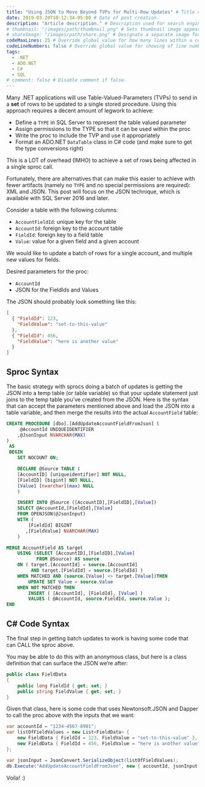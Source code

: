```yaml
---
title: "Using JSON to Move Beyond TVPs for Multi-Row Updates" # Title of the blog post.
date: 2019-03-20T10:12:34-05:00 # Date of post creation.
description: "Article description." # Description used for search engine.
# thumbnail: "/images/path/thumbnail.png" # Sets thumbnail image appearing inside card on homepage.
# shareImage: "/images/path/share.png" # Designate a separate image for social media sharing.
codeMaxLines: 25 # Override global value for how many lines within a code block before auto-collapsing.
codeLineNumbers: false # Override global value for showing of line numbers within code block.
tags:
  - .NET 
  - ADO.NET
  - C#
  - SQL
# comment: false # Disable comment if false.
---
```


Many .NET applications will use Table-Valued-Parameters (TVPs) to send in a **set** of rows to be updated to a single stored procedure. Using this approach requires a decent amount of legwork to achieve:

* Define a `TYPE` in SQL Server to represent the table valued parameter
* Assign permissions to the TYPE so that it can be used within the proc
* Write the proc to include the TVP and use it appropriately
* Format an ADO.NET `DataTable` class in C# code (and make sure to get the type conversions right)

This is a LOT of overhead (IMHO) to achieve a set of rows being affected in a single sproc call.

Fortunately, there are alternatives that can make this easier to achieve with fewer artifacts (namely no `TYPE` and no special permissions are required): XML and JSON. This post will focus on the JSON technique, which is available with SQL Server 2016 and later.

Consider a table with the following columns:

* `AccountFieldId`: unique key for the table
* `AccountId`: foreign key to the account table
* `FieldId`: foreign key to a field table
* `Value`: value for a given field and a given account

We would like to update a batch of rows for a single account, and multiple new values for fields.

Desired parameters for the proc:

* `AccountId`
* JSON for the FieldIds and Values

The JSON should probably look something like this:
```json
[
  { "FieldId": 123,
    "FieldValue": "set-to-this-value"
  },
  { "FieldId": 456,
    "FieldValue": "here is another value"
  }
]
```
## Sproc Syntax
The basic strategy with sprocs doing a batch of updates is getting the JSON into a temp table (or table variable) so that your update statement just joins to the temp table you’ve created from the JSON. Here is the syntax that can accept the parameters mentioned above and load the JSON into a table variable, and then merge the results into the actual `AccountField` table:

```sql
CREATE PROCEDURE [dbo].[AddUpdateAccountFieldFromJson] (
     @AccountId UNIQUEIDENTIFIER   
    ,@JsonInput NVARCHAR(MAX)
)   
 AS 
 BEGIN
    SET NOCOUNT ON; 

    DECLARE @Source TABLE (	
	[AccountID] [uniqueidentifier] NOT NULL,
	[FieldID] [bigint] NOT NULL,
	[Value] [nvarchar](max) NULL
    )

    INSERT INTO @Source ([AccountID],[FieldID],[Value])
    SELECT @AccountId,[FieldId],[Value]
    FROM OPENJSON(@JsonInput)
    WITH (		
	    [FieldId] BIGINT
	   ,[FieldValue] NVARCHAR(MAX)                 
    )

MERGE AccountField AS target  
    USING (SELECT [AccountID],[FieldID],[Value]
           FROM @Source) AS source
    ON ( target.[AccountId] = source.[AccountId] 
         AND target.[FieldId] = source.[FieldId] )  
    WHEN MATCHED AND (source.[Value] <> target.[Value])THEN   
        UPDATE SET Value = source.Value
    WHEN NOT MATCHED THEN  
        INSERT ( [AccountId], [FieldId], [Value] )  
        VALUES ( @AccountId, source.FieldId, source.Value ); 
END
```

## C# Code Syntax
The final step in getting batch updates to work is having some code that can CALL the sproc above.

You may be able to do this with an anonymous class, but here is a class definition that can surface the JSON we’re after:

```csharp
public class FieldData
{
    public long FieldId { get; set; }
    public string FieldValue { get; set; }
}
```
Given that class, here is some code that uses Newtonsoft.JSON and Dapper to call the proc above with the inputs that we want:
```csharp
var accountId = "1234-4567-8901";
var listOfFieldValues = new List<FieldData> { 
    new FieldData { FieldId = 123, FieldValue = "set-to-this-value" },
    new FieldData { FieldId = 456, FieldValue = "here is another value" }
};

var jsonInput = JsonConvert.SerializeObject(listOfFieldValues);
db.Execute("AddUpdateAccountFieldFromJson", new { accountId, jsonInput }, commandType: CommandType.StoredProcedure); 
```

Voila!  :)